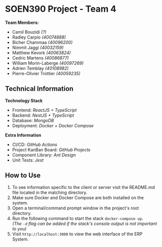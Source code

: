 # SOEN390 Project - Team 4

**Team Members:**
- Camil Bouzidi *(?)* 
- Radley Carpio *(40074888)*  
- Bicher Chammaa *(40096200)*
- Nimmit Jaggi *(40032159)*
- Matthew Kevork *(40063824)* 
- Cedric Martens *(40086877)* 
- William Morin-Laberge *(40097269)* 
- Adrien Temblay *(40108982)* 
- Pierre-Olivier Trottier *(40059235)* 

## Technical Information

**Technology Stack**
- Frontend: *ReactJS + TypeScript*
- Backend: *NestJS + TypeScript*
- Database: *MongoDB*
- Deployment: *Docker + Docker Compose*

**Extra Information**
- CI/CD: *GitHub Actions*
- Project KanBan Board: *GitHub Projects*
- Component Library: *Ant Design*
- Unit Tests: *Jest*

## How to Use

1) To see information specific to the client or server visit the README.md file located in the matching directory.
1) Make sure Docker and Docker Compose are both installed on the system.
1) Open a terminal/command prompt window in the project's root directory.
1) Run the following command to start the stack `docker-compose up`.<br>*(The `-d` flag can be added if the stack's console output is not important to you)*
1) Visit `http://localhost:3000` to view the web interface of the ERP System.

